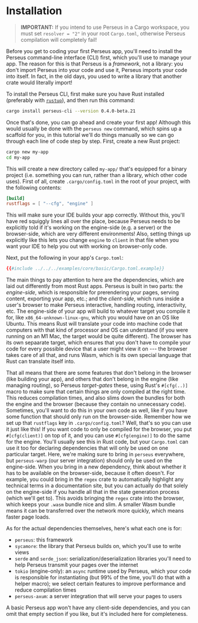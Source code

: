 # Installation

> **IMPORTANT:** If you intend to use Perseus in a Cargo workspace, you must set `resolver = "2"` in your root `Cargo.toml`, otherwise Perseus compilation will completely fail!

Before you get to coding your first Perseus app, you'll need to install the Perseus command-line interface (CLI) first, which you'll use to manage your app. The reason for this is that Perseus is a *framework*, not a library: you don't import Perseus into your code and use it, Perseus imports your code into itself. In fact, in the old days, you used to write a library that another crate would literally import!

To install the Perseus CLI, first make sure you have Rust installed (preferably with [`rustup`](https://rustup.rs)), and then run this command:

```sh
cargo install perseus-cli --version 0.4.0-beta.21
```

Once that's done, you can go ahead and create your first app! Although this would usually be done with the `perseus new` command, which spins up a scaffold for you, in this tutorial we'll do things manually so we can go through each line of code step by step. First, create a new Rust project:

```sh
cargo new my-app
cd my-app
```

This will create a new directory called `my-app/` that's equipped for a binary project (i.e. something you can run, rather than a library, which other code uses). First of all, create `.cargo/config.toml` in the root of your project, with the following contents:

```toml
[build]
rustflags = [ "--cfg", "engine" ]
```

This will make sure your IDE builds your app correctly. Without this, you'll have red squiggly lines all over the place, because Perseus needs to be explicitly told if it's working on the engine-side (e.g. a server) or the browser-side, which are very different environments! Also, setting things up explicitly like this lets you change `engine` to `client` in that file when you want your IDE to help you out with working on browser-only code. 

Next, put the following in your app's `Cargo.toml`:

```toml
{{#include ../../../examples/core/basic/Cargo.toml.example}}
```

The main things to pay attention to here are the dependencies, which are laid out differently from most Rust apps. Perseus is built in two parts: the *engine-side*, which is responsible for prerendering your pages, serving content, exporting your app, etc.; and the *client-side*, which runs inside a user's browser to make Perseus interactive, handling routing, interactivity, etc. The engine-side of your app will build to whatever target you compile it for, like `x86_64-unknown-linux-gnu`, which you would have on an OS like Ubuntu. This means Rust will translate your code into machine code that computers with that kind of processor and OS can understand (if you were running on an M1 Mac, the target would be quite different). The browser has its own sepaarate target, which ensures that you don't have to compile your code for every possible device that a user might view it on --- the browser takes care of all that, and runs Wasm, which is its own special language that Rust can translate itself into.

That all means that there are some features that don't belong in the browser (like building your app), and others that don't belong in the engine (like managing routing), so Perseus *target-gates* these, using Rust's `#[cfg(..)]` macro to make sure that certain things are only compiled at the right time. This reduces compilation times, and also slims down the bundles for both the engine and the browser (because they contain no unnecessary code). Sometimes, you'll want to do this in your own code as well, like if you have some function that should only run on the browser-side. Remember how we set up that `rustflags` key in `.cargo/config.toml`? Well, that's so you can use it just like this! If you want code to only be compiled for the browser, you put `#[cfg(client)]` on top of it, and you can use `#[cfg(engine)]` to do the same for the engine. You'll usually see this in Rust code, but your `Cargo.toml` can use it too for declaring dependencies that will only be used on one particular target. Here, we're making sure to bring in `perseus` everywhere, but `perseus-warp` (our server integration) should only be used on the engine-side. When you bring in a new dependency, think about whether it has to be available on the browser-side, because it often doesn't. For example, you could bring in the `regex` crate to automatically highlight any technical terms in a documentation site, but you can actually do that solely on the engine-side if you handle all that in the state generation process (which we'll get to). This avoids bringing the `regex` crate into the browser, which keeps your `.wasm` bundle nice and slim. A smaller Wasm bundle means it can be transferred over the network more quickly, which means faster page loads.

As for the actual dependencies themselves, here's what each one is for:

- `perseus`: this framework
- `sycamore`: the library that Perseus builds on, which you'll use to write views
- `serde` and `serde_json`: serialization/deserialization libraries you'll need to help Perseus transmit your pages over the internet
- `tokio` (engine-only): an `async` runtime used by Perseus, which your code is responsible for instantiating (but 99% of the time, you'll do that with a helper macro); we select certain features to improve performance and reduce compilation times
- `perseus-axum`: a server integration that will serve your pages to users

A basic Perseus app won't have any client-side dependencies, and you can omit that empty section if you like, but it's included here for completeness.
